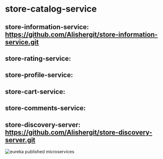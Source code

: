 # store-catalog-service


## store-information-service: https://github.com/Alishergit/store-information-service.git
## store-rating-service:
## store-profile-service:
## store-cart-service:
## store-comments-service: 



## store-discovery-server: https://github.com/Alishergit/store-discovery-server.git




![eureka published microservices](https://user-images.githubusercontent.com/63951641/135662067-29fb0e91-f335-48da-aac7-5c9d89d798c2.PNG)

